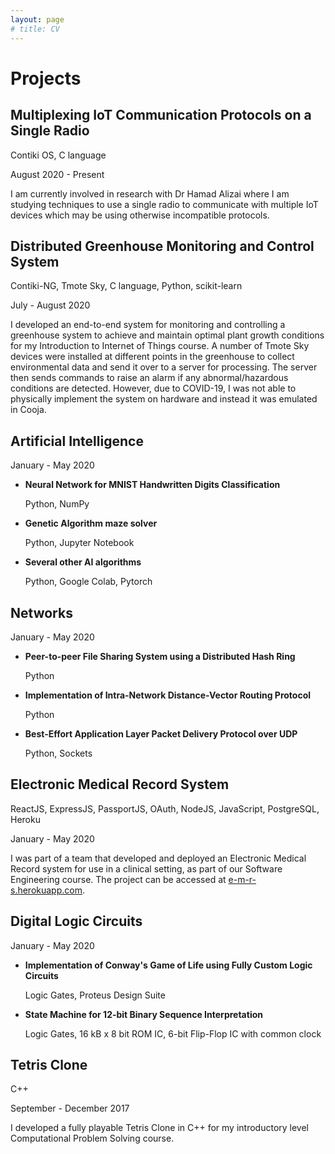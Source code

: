 ```yaml
---
layout: page
# title: CV
---
```


# Projects

## Multiplexing IoT Communication Protocols on a Single Radio
Contiki OS, C language

August 2020 - Present

I am currently involved in research with Dr Hamad Alizai where I am studying techniques to use a single radio to communicate with multiple IoT devices which may be using otherwise incompatible protocols.

## Distributed Greenhouse Monitoring and Control System
Contiki-NG, Tmote Sky, C language, Python, scikit-learn

July - August 2020

I developed an end-to-end system for monitoring and controlling a greenhouse system to achieve and maintain optimal plant growth conditions for my Introduction to Internet of Things course. A number of Tmote Sky devices were installed at different points in the greenhouse to collect environmental data and send it over to a server for processing. The server then sends commands to raise an alarm if any abnormal/hazardous conditions are detected. However, due to COVID-19, I was not able to physically implement the system on hardware and instead it was emulated in Cooja.

## Artificial Intelligence
January - May 2020

* __Neural Network for MNIST Handwritten Digits Classification__

    Python, NumPy

* __Genetic Algorithm maze solver__

    Python, Jupyter Notebook

* __Several other AI algorithms__

    Python, Google Colab, Pytorch

## Networks
January - May 2020

* __Peer-to-peer File Sharing System using a Distributed Hash Ring__

    Python

* __Implementation of Intra-Network Distance-Vector Routing Protocol__

    Python

* __Best-Effort Application Layer Packet Delivery Protocol over UDP__

    Python, Sockets

## Electronic Medical Record System
ReactJS, ExpressJS, PassportJS, OAuth, NodeJS, JavaScript, PostgreSQL, Heroku

January - May 2020

I was part of a team that developed and deployed an Electronic Medical Record system for use in a clinical setting, as part of our Software Engineering course. The project can be accessed at [e-m-r-s.herokuapp.com](https://e-m-r-s.herokuapp.com).

## Digital Logic Circuits
January - May 2020

* __Implementation of Conway's Game of Life using Fully Custom Logic Circuits__

    Logic Gates, Proteus Design Suite

* __State Machine for 12-bit Binary Sequence Interpretation__

    Logic Gates, 16 kB x 8 bit ROM IC, 6-bit Flip-Flop IC with common clock

## Tetris Clone
C++

September - December 2017

I developed a fully playable Tetris Clone in C++ for my introductory level Computational Problem Solving course.